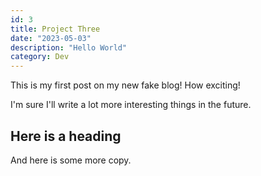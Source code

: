 ```yaml
---
id: 3
title: Project Three
date: "2023-05-03"
description: "Hello World"
category: Dev
---
```


This is my first post on my new fake blog! How exciting!

I'm sure I'll write a lot more interesting things in the future.

## Here is a heading

And here is some more copy.